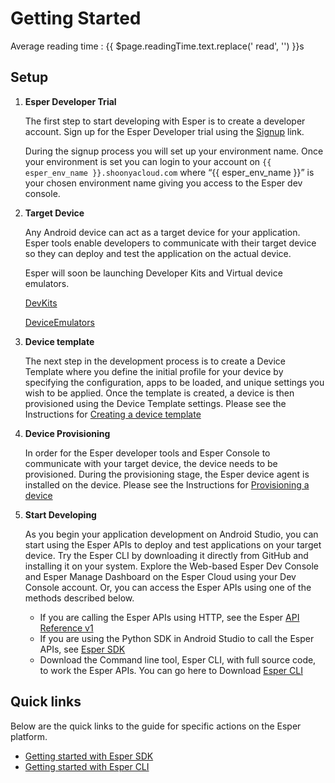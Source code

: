 # Getting Started
<div class="avg-reading-time">Average reading time : {{ $page.readingTime.text.replace(' read', '') }}s</div>


## Setup

1. **Esper Developer Trial** 

     The first step to start developing with Esper is to create a developer account. 
     Sign up for the Esper Developer trial using the [Signup](http://www.esper.io/signup) link.

     During the signup process you will set up your environment name. Once your environment is set you can login to your account on `{{ esper_env_name }}.shoonyacloud.com` where “{{ esper_env_name }}” is your chosen environment name giving you access to the Esper dev console. 
  
2. **Target Device**  
 
     Any Android device can act as a target device for your application. Esper tools enable developers to communicate with their target device so they can deploy and test the application on the actual device.  

     Esper will soon be launching Developer Kits and Virtual device emulators.  

     [DevKits](./devicekit.md)

     [DeviceEmulators](./emulator.md)

3. **Device template** 

     The next step in the development process is to create a Device Template where you define the initial profile for your device by specifying the configuration, apps to be loaded, and unique settings you wish to be applied. Once the template is created, a device is then provisioned using the Device Template settings.
     Please see the Instructions for [Creating a device template](./devconsole/device-template/index.md)

4. **Device Provisioning** 

     In order for the Esper developer tools and Esper Console to communicate with your target device, the device needs to be provisioned. During the provisioning stage, the Esper device agent is installed on the device. 
     Please see the Instructions for  [Provisioning a device](./devconsole/device-provisioning/index.md)

5. **Start Developing** 

     As you begin your application development on Android Studio, you can start using the Esper APIs to deploy and test applications on your target device. Try the Esper CLI by downloading it directly from GitHub and installing it on your system. Explore the Web-based Esper Dev Console and Esper Manage Dashboard on the Esper Cloud using your Dev Console account. Or, you can access the Esper APIs using one of the methods described below. 
     * If you are calling the Esper APIs using HTTP, see the Esper [ API Reference v1](https://api.esper.io) 
     * If you are using the Python SDK in Android Studio to call the Esper APIs, see [Esper SDK](./pythonsdk.md)
     * Download the Command line tool, Esper CLI, with full source code, to work the Esper APIs. You can go here to Download [Esper CLI](./espercli.md)

## Quick links

Below are the quick links to the guide for specific actions on the Esper platform.

- [Getting started with Esper SDK](./pythonsdk.md)
- [Getting started with Esper CLI](./espercli.md)
